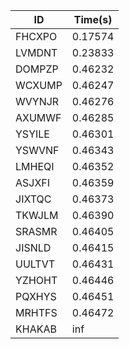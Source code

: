 |ID|Time(s)|
|-|-|
|FHCXPO|0.17574|
|LVMDNT|0.23833|
|DOMPZP|0.46232|
|WCXUMP|0.46247|
|WVYNJR|0.46276|
|AXUMWF|0.46285|
|YSYILE|0.46301|
|YSWVNF|0.46343|
|LMHEQI|0.46352|
|ASJXFI|0.46359|
|JIXTQC|0.46373|
|TKWJLM|0.46390|
|SRASMR|0.46405|
|JISNLD|0.46415|
|UULTVT|0.46431|
|YZHOHT|0.46446|
|PQXHYS|0.46451|
|MRHTFS|0.46472|
|KHAKAB|inf|
